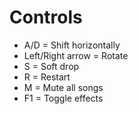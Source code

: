# Controls
* A/D = Shift horizontally
* Left/Right arrow = Rotate
* S = Soft drop
* R = Restart
* M = Mute all songs
* F1 = Toggle effects
